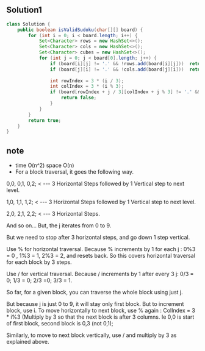 ## Solution1
``` java
class Solution {
    public boolean isValidSudoku(char[][] board) {
        for (int i = 0; i < board.length; i++) {
            Set<Character> rows = new HashSet<>();
            Set<Character> cols = new HashSet<>();
            Set<Character> cubes = new HashSet<>();
            for (int j = 0; j < board[0].length; j++) {
                if (board[i][j] != '.' && !rows.add(board[i][j]))  return false;
                if (board[j][i] != '.' && !cols.add(board[j][i]))  return false;
                
                int rowIndex = 3 * (i / 3);
                int colIndex = 3 * (i % 3);
                if (board[rowIndex + j / 3][colIndex + j % 3] != '.' && !cubes.add(board[rowIndex + j / 3][colIndex + j % 3])) {
                    return false;
                }
            }
        }
        return true;
    }
}
```

## note
* time O(n^2) space O(n)
* For a block traversal, it goes the following way.

0,0, 0,1, 0,2; < --- 3 Horizontal Steps followed by 1 Vertical step to next level.

1,0, 1,1, 1,2; < --- 3 Horizontal Steps followed by 1 Vertical step to next level.

2,0, 2,1, 2,2; < --- 3 Horizontal Steps.

And so on...
But, the j iterates from 0 to 9.

But we need to stop after 3 horizontal steps, and go down 1 step vertical.

Use % for horizontal traversal. Because % increments by 1 for each j : 0%3 = 0 , 1%3 = 1, 2%3 = 2, and resets back. So this covers horizontal traversal for each block by 3 steps.

Use / for vertical traversal. Because / increments by 1 after every 3 j: 0/3 = 0; 1/3 = 0; 2/3 =0; 3/3 = 1.

So far, for a given block, you can traverse the whole block using just j.

But because j is just 0 to 9, it will stay only first block. But to increment block, use i. To move horizontally to next block, use % again : ColIndex = 3 * i%3 (Multiply by 3 so that the next block is after 3 columns. Ie 0,0 is start of first block, second block is 0,3 (not 0,1);

Similarly, to move to next block vertically, use / and multiply by 3 as explained above. 
